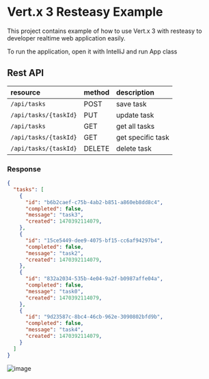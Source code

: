 # Vert.x 3 Resteasy Example

This project contains example of how to use Vert.x 3 with resteasy to developer realtime web application easily.

To run the application, open it with IntelliJ and run App class

## Rest API

| resource      | method                       | description                       |
|:--------------|:-------------------------------|:----------------------------------|
| `/api/tasks`  |   POST   | save task
| `/api/tasks/{taskId}`  |   PUT   | update task
| `/api/tasks`  |   GET   | get all tasks
| `/api/tasks/{taskId}`  |   GET   | get specific task
| `/api/tasks/{taskId}`  |   DELETE   | delete task

### Response

```json
{
  "tasks": [
    {
      "id": "b6b2caef-c75b-4ab2-b851-a860eb8dd8c4",
      "completed": false,
      "message": "task3",
      "created": 1470392114079,
    },
    {
      "id": "15ce5449-dee9-4075-bf15-cc6af94297b4",
      "completed": false,
      "message": "task2",
      "created": 1470392114079,
    },
    {
      "id": "832a2034-535b-4e04-9a2f-b0987affe04a",
      "completed": false,
      "message": "task0",
      "created": 1470392114079,
    },
    {
      "id": "9d23587c-8bc4-46cb-962e-3090802bfd9b",
      "completed": false,
      "message": "task4",
      "created": 1470392114079,
    }
  ]
}


```

![image](https://cloud.githubusercontent.com/assets/66023/17433905/00cd6a74-5b10-11e6-92b0-d900ae5a8d54.png)
